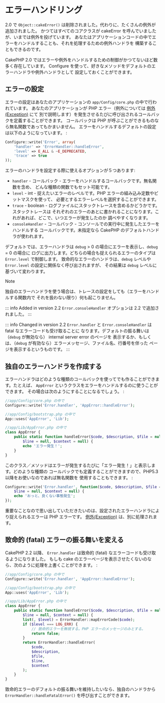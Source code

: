 # エラーハンドリング

2.0 で `Object::cakeError()` は削除されました。代わりに、たくさんの例外が追加されました。
かつてはすべてのコアクラスが cakeError を呼んでいましたが、いまでは例外を投げています。
あなたはアプリケーションコードの中でエラーをハンドルすることも、それを処理するための例外ハンドラを
構築することもできるのです。

CakePHP 2.0 ではエラーや例外をハンドルするための制御がかつてないほど数多く存在しています。
Configure を使って、好きなメソッドをデフォルトのエラーハンドラや例外ハンドラとして
設定しておくことができます。

## エラーの設定

エラーの設定はあなたのアプリケーションの `app/Config/core.php` の中で行われています。
あなたのアプリケーションが PHP エラー（例外については [例外(Exception)](../development/exceptions) にて
別で説明します）を発生させるたびに呼び出されるコールバックを定義することができます。
コールバックは PHP が呼ぶことができるものなら無名関数であってもかまいません。
エラーをハンドルするデフォルトの設定は以下のようになっています。 :

``` php
Configure::write('Error', array(
    'handler' => 'ErrorHandler::handleError',
    'level' => E_ALL & ~E_DEPRECATED,
    'trace' => true
));
```

エラーのハンドラを設定する際に使えるオプションが５つあります:

- `handler` - コールバック - エラーをハンドルするコールバックです。無名関数を含め、
  どんな種類の関数でもセット可能です。
- `level` - int - 捉えたいエラーのレベルです。PHP エラーの組み込み定数やビットマスクを使って、
  必要とするエラーレベルを選択することができます。
- `trace` - boolean - ログファイルにスタックトレースを含めるかどうかです。スタックトレースは
  それぞれのエラーのあとに書かれることになります。これがあれば、どこで、いつエラーが発生したのか
  調べやすくなります。
- `consoleHandler` - コールバック - コンソールでの実行中に発生したエラーをハンドルする
  コールバックです。未指定なら CakePHP のデフォルトハンドラが使われます。

デフォルトでは、エラーハンドラは `debug` \> 0 の場合にエラーを表示し、`debug` = 0 の場合に
ログに出力します。どちらの場合も捉えられるエラーのタイプは `Error.level` で制御します。
致命的なエラーのハンドラは、`debug` レベルや `Error.level` の設定に関係なく呼び出されますが、
その結果は `debug` レベルに基づいて変わります。

> [!NOTE]
> 独自のエラーハンドラを使う場合は、トレースの設定をしても（エラーをハンドルする関数内で
> それを扱わない限り）何も起こりません。

::: info Added in version 2.2
`Error.consoleHandler` オプションは 2.2 で追加されました。
:::

::: info Changed in version 2.2
`Error.handler` と `Error.consoleHandler` は fatal なエラーコードも受け取ることに なります。デフォルトの振る舞いは（`debug` が無効なら） internal server error のページを 表示するか、もしくは、（`debug` が有効なら）エラーメッセージ、ファイル名、行番号を伴った ページを表示するというものです。
:::

## 独自のエラーハンドラを作成する

エラーハンドラはどのような種類のコールバックを使ってでも作ることができます。たとえば、
`AppError` というクラスをエラーをハンドルするのに使うことができます。
その場合は次のようにすることになるでしょう。 :

``` php
//app/Config/core.php の中で
Configure::write('Error.handler', 'AppError::handleError');

//app/Config/bootstrap.php の中で
App::uses('AppError', 'Lib');

//app/Lib/AppError.php の中で
class AppError {
    public static function handleError($code, $description, $file = null,
        $line = null, $context = null) {
        echo 'エラー発生！';
    }
}
```

このクラス／メソッドはエラーが発生するたびに「エラー発生！」と表示します。どのような種類の
コールバックでも定義することができますので、PHP5.3 以降をお使いなのであれば無名関数を
使用することもできます。 :

``` php
Configure::write('Error.handler', function($code, $description, $file = null,
    $line = null, $context = null) {
    echo 'おっと、良くない事態発生';
});
```

重要なことなので思い出していただきたいのは、設定されたエラーハンドラにより捉えられるエラーは
PHP エラーです。 [例外(Exception)](../development/exceptions) は、別に処理されます。

## 致命的 (fatal) エラーの振る舞いを変える

CakePHP 2.2 以降、 `Error.handler` は致命的 (fatal) なエラーコードも受け取るようになりました。
もしも cake のエラーページを表示させたくないのなら、次のように処理を上書くことができます。 :

``` php
//app/Config/core.php の中で
Configure::write('Error.handler', 'AppError::handleError');

//app/Config/bootstrap.php の中で
App::uses('AppError', 'Lib');

//app/Lib/AppError.php の中で
class AppError {
    public static function handleError($code, $description, $file = null,
        $line = null, $context = null) {
        list(, $level) = ErrorHandler::mapErrorCode($code);
        if ($level === LOG_ERR) {
            // 致命的エラーを無視する。PHP エラーのメッセージのみとする。
            return false;
        }
        return ErrorHandler::handleError(
            $code,
            $description,
            $file,
            $line,
            $context
        );
    }
}
```

致命的エラーのデフォルトの振る舞いを維持したいなら、独自のハンドラから
`ErrorHandler::handleFatalError()` を呼び出すことができます。
